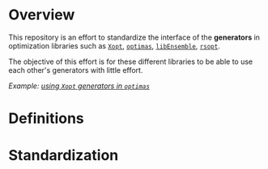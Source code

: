 # Overview

This repository is an effort to standardize the interface of the **generators** in optimization libraries such as [`Xopt`](https://github.com/ChristopherMayes/Xopt), [`optimas`](https://github.com/optimas-org/optimas), [`libEnsemble`](https://github.com/Libensemble/libensemble), [`rsopt`](https://github.com/radiasoft/rsopt).

The objective of this effort is for these different libraries to be able to use each other's generators with little effort.

*Example: [using `Xopt` generators in `optimas`](https://github.com/optimas-org/optimas/pull/151)*

# Definitions



# Standardization
